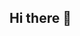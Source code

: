 ## Hi there 👋

<!--
**Ks-johri/Ks-johri** is a ✨ _special_ ✨ repository because its `README.md` (this file) appears on your GitHub profile.

Here are some ideas to get you started:

[![](https://visitcount.itsvg.in/api?id=Vibhor-choudhary&icon=0&color=0)](https://visitcount.itsvg.in)

- 🔭 I’m currently working on ...
- 🌱 I’m currently learning ...
- 👯 I’m looking to collaborate on ...
- 🤔 I’m looking for help with ...
- 💬 Ask me about ...
- 📫 How to reach me: ...
- 😄 Pronouns: ...
- ⚡ Fun fact: ...
-->
